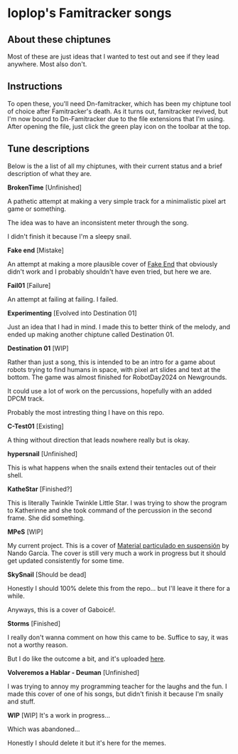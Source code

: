 # Ioplop's Famitracker songs

## About these chiptunes
Most of these are just ideas that I wanted to test out and see if they lead anywhere. Most also don't.

## Instructions
To open these, you'll need Dn-famitracker, which has been my chiptune tool of choice after Famitracker's death. As it turns out, famitracker revived, but I'm now bound to Dn-Famitracker due to the file extensions that I'm using. After opening the file, just click the green play icon on the toolbar at the top.

## Tune descriptions

Below is the a list of all my chiptunes, with their current status and a brief description of what they are.

**BrokenTime** [Unfinished]

A pathetic attempt at making a very simple track for a minimalistic pixel art game or something. 

The idea was to have an inconsistent meter through the song.

I didn't finish it because I'm a sleepy snail.

**Fake end** [Mistake]

An attempt at making a more plausible cover of [Fake End](https://www.newgrounds.com/audio/listen/583118) that obviously didn't work and I probably shouldn't have even tried, but here we are.

**Fail01** [Failure]

An attempt at failing at failing. I failed.

**Experimenting** [Evolved into Destination 01]

Just an idea that I had in mind. I made this to better think of the melody, and ended up making another chiptune called Destination 01.

**Destination 01** [WIP]

Rather than just a song, this is intended to be an intro for a game about robots trying to find humans in space, with pixel art slides and text at the bottom. The game was almost finished for RobotDay2024 on Newgrounds.

It could use a lot of work on the percussions, hopefully with an added DPCM track.

Probably the most intresting thing I have on this repo.

**C-Test01** [Existing]

A thing without direction that leads nowhere really but is okay.

**hypersnail** [Unfinished]

This is what happens when the snails extend their tentacles out of their shell.

**KatheStar** [Finished?]

This is literally Twinkle Twinkle Little Star. I was trying to show the program to Katherinne and she took command of the percussion in the second frame. She did something.

**MPeS** [WIP]

My current project. This is a cover of [Material particulado en suspensión](https://open.spotify.com/track/1HQQ9fvTNmgXAkgHvmAJRK?si=85f5c50c30b8467d) by Nando García. The cover is still very much a work in progress but it should get updated consistently for some time.

**SkySnail** [Should be dead]

Honestly I should 100% delete this from the repo... but I'll leave it there for a while.

Anyways, this is a cover of Gaboicé!.

**Storms** [Finished]

I really don't wanna comment on how this came to be. Suffice to say, it was not a worthy reason.

But I do like the outcome a bit, and it's uploaded [here](https://www.newgrounds.com/audio/listen/1234146).

**Volveremos a Hablar - Deuman** [Unfinished]

I was trying to annoy my programming teacher for the laughs and the fun. I made this cover of one of his songs, but didn't finish it because I'm snaily and stuff.

**WIP** [WIP]
It's a work in progress...

Which was abandoned...

Honestly I should delete it but it's here for the memes.


